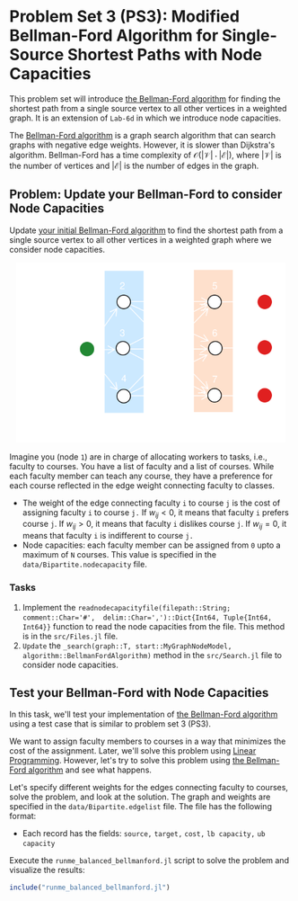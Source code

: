 # Problem Set 3 (PS3): Modified Bellman-Ford Algorithm for Single-Source Shortest Paths with Node Capacities
This problem set will introduce [the Bellman-Ford algorithm](https://en.wikipedia.org/wiki/Bellman–Ford_algorithm) for finding the shortest path from a single source vertex to all other vertices in a weighted graph. 
It is an extension of `Lab-6d` in which we introduce node capacities.

The [Bellman-Ford algorithm](https://en.wikipedia.org/wiki/Bellman–Ford_algorithm) is a graph search algorithm that can search graphs with negative edge weights. However, it is slower than Dijkstra's algorithm. Bellman-Ford has a time complexity of $\mathcal{O}(|\mathcal{V}|\cdot|\mathcal{E}|)$, where $|\mathcal{V}|$ is the number of vertices and $|\mathcal{E}|$ is the number of edges in the graph.

## Problem: Update your Bellman-Ford to consider Node Capacities
Update [your initial Bellman-Ford algorithm](https://en.wikipedia.org/wiki/Bellman–Ford_algorithm) to find the shortest path from a single source vertex to all other vertices in a weighted graph where we consider node capacities.

<div>
    <center>
        <img src="figs/Fig-BalancedSchematic-PeopleTasks-Problem-WB.svg" width="480"/>
    </center>
</div>

Imagine you (node `1`) are in charge of allocating workers to tasks, i.e., faculty to courses. You have a list of faculty and a list of courses. While each faculty member can teach any course, they have a preference for each course reflected in the edge weight connecting faculty to classes. 
* The weight of the edge connecting faculty `i` to course `j` is the cost of assigning faculty `i` to course `j.` If $w_{ij} < 0$, it means that faculty `i` prefers course `j`. If $w_{ij} > 0$, it means that faculty `i` dislikes course `j`. If $w_{ij} = 0$, it means that faculty `i` is indifferent to course `j.`
* Node capacities: each faculty member can be assigned from `0` upto a maximum of `N` courses. This value is specified in the `data/Bipartite.nodecapacity` file.

### Tasks
1. Implement the `readnodecapacityfile(filepath::String; comment::Char='#', 
    delim::Char=',')::Dict{Int64, Tuple{Int64, Int64}}` function to read the node capacities from the file. This method is in the `src/Files.jl` file.
2. `Update` the `_search(graph::T, start::MyGraphNodeModel, algorithm::BellmanFordAlgorithm)` method in the `src/Search.jl` file to consider node capacities.


## Test your Bellman-Ford with Node Capacities
In this task, we'll test your implementation of [the Bellman-Ford algorithm](https://en.wikipedia.org/wiki/Bellman–Ford_algorithm) using a test case that is similar to problem set 3 (PS3).





We want to assign faculty members to courses in a way that minimizes the cost of the assignment. Later, we'll solve this problem using [Linear Programming](https://en.wikipedia.org/wiki/Linear_programming). However, let's try to solve this problem using [the Bellman-Ford algorithm](https://en.wikipedia.org/wiki/Bellman–Ford_algorithm) and see what happens.

Let's specify different weights for the edges connecting faculty to courses, solve the problem, and look at the solution. The graph and weights are specified in the `data/Bipartite.edgelist` file. The file has the following format:
* Each record has the fields: `source,` `target,` `cost,` `lb capacity,` `ub capacity`

Execute the `runme_balanced_bellmanford.jl` script to solve the problem and visualize the results:

```julia
include("runme_balanced_bellmanford.jl")
```

